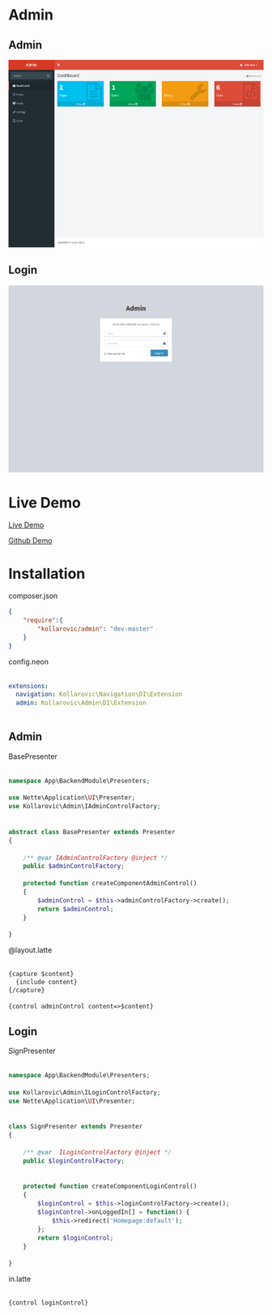 Admin
======

Admin
-----

![Alt text](https://raw.githubusercontent.com/Kollarovic/AdminDemo/master/www/images/admin.png "Admin")

Login
-----

![Alt text](https://raw.githubusercontent.com/Kollarovic/AdminDemo/master/www/images/login.png "Login")


Live Demo
=============

[Live Demo](http://demo.kollarovic.sk/admin)

[Github Demo](https://github.com/Kollarovic/AdminDemo)


Installation
=============

composer.json

```json
{
    "require":{
        "kollarovic/admin": "dev-master"
    }
}

```

config.neon

```yaml

extensions:
  navigation: Kollarovic\Navigation\DI\Extension
  admin: Kollarovic\Admin\DI\Extension
  
```

Admin
------

BasePresenter

```php

namespace App\BackendModule\Presenters;

use Nette\Application\UI\Presenter;
use Kollarovic\Admin\IAdminControlFactory;


abstract class BasePresenter extends Presenter
{

    /** @var IAdminControlFactory @inject */
    public $adminControlFactory;

    protected function createComponentAdminControl()
    {
        $adminControl = $this->adminControlFactory->create();
        return $adminControl;
    }

}

```

@layout.latte

```latte

{capture $content}
  {include content}
{/capture}

{control adminControl content=>$content}

```

Login
------

SignPresenter

```php

namespace App\BackendModule\Presenters;

use Kollarovic\Admin\ILoginControlFactory;
use Nette\Application\UI\Presenter;


class SignPresenter extends Presenter
{

    /** @var  ILoginControlFactory @inject */
    public $loginControlFactory;


    protected function createComponentLoginControl()
    {
        $loginControl = $this->loginControlFactory->create();
        $loginControl->onLoggedIn[] = function() {
            $this->redirect('Homepage:default');
        };
        return $loginControl;
    }

}

```

in.latte

```latte

{control loginControl}

```

